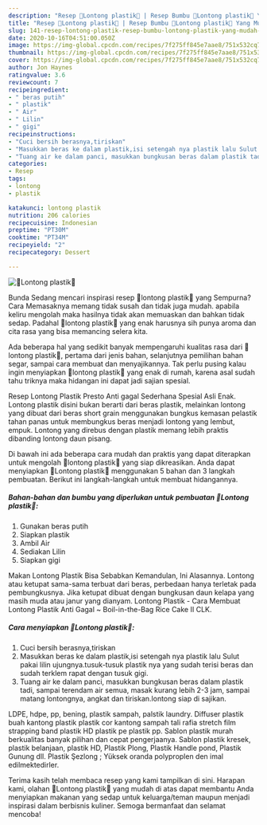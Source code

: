 ```yaml
---
description: "Resep 🌠Lontong plastik🌠 | Resep Bumbu 🌠Lontong plastik🌠 Yang Mudah Dan Praktis"
title: "Resep 🌠Lontong plastik🌠 | Resep Bumbu 🌠Lontong plastik🌠 Yang Mudah Dan Praktis"
slug: 141-resep-lontong-plastik-resep-bumbu-lontong-plastik-yang-mudah-dan-praktis
date: 2020-10-16T04:51:00.050Z
image: https://img-global.cpcdn.com/recipes/7f275ff845e7aae8/751x532cq70/🌠lontong-plastik🌠-foto-resep-utama.jpg
thumbnail: https://img-global.cpcdn.com/recipes/7f275ff845e7aae8/751x532cq70/🌠lontong-plastik🌠-foto-resep-utama.jpg
cover: https://img-global.cpcdn.com/recipes/7f275ff845e7aae8/751x532cq70/🌠lontong-plastik🌠-foto-resep-utama.jpg
author: Jon Haynes
ratingvalue: 3.6
reviewcount: 7
recipeingredient:
- " beras putih"
- " plastik"
- " Air"
- " Lilin"
- " gigi"
recipeinstructions:
- "Cuci bersih berasnya,tiriskan"
- "Masukkan beras ke dalam plastik,isi setengah nya plastik lalu Sulut pakai lilin ujungnya.tusuk-tusuk plastik nya yang sudah terisi beras dan sudah terklem rapat dengan tusuk gigi."
- "Tuang air ke dalam panci, masukkan bungkusan beras dalam plastik tadi, sampai terendam air semua, masak kurang lebih 2-3 jam, sampai matang lontongnya, angkat dan tiriskan.lontong siap di sajikan."
categories:
- Resep
tags:
- lontong
- plastik

katakunci: lontong plastik 
nutrition: 206 calories
recipecuisine: Indonesian
preptime: "PT30M"
cooktime: "PT34M"
recipeyield: "2"
recipecategory: Dessert

---
```



![🌠Lontong plastik🌠](https://img-global.cpcdn.com/recipes/7f275ff845e7aae8/751x532cq70/🌠lontong-plastik🌠-foto-resep-utama.jpg)

Bunda Sedang mencari inspirasi resep 🌠lontong plastik🌠 yang Sempurna? Cara Memasaknya memang tidak susah dan tidak juga mudah. apabila keliru mengolah maka hasilnya tidak akan memuaskan dan bahkan tidak sedap. Padahal 🌠lontong plastik🌠 yang enak harusnya sih punya aroma dan cita rasa yang bisa memancing selera kita.

Ada beberapa hal yang sedikit banyak mempengaruhi kualitas rasa dari 🌠lontong plastik🌠, pertama dari jenis bahan, selanjutnya pemilihan bahan segar, sampai cara membuat dan menyajikannya. Tak perlu pusing kalau ingin menyiapkan 🌠lontong plastik🌠 yang enak di rumah, karena asal sudah tahu triknya maka hidangan ini dapat jadi sajian spesial.

Resep Lontong Plastik Presto Anti gagal Sederhana Spesial Asli Enak. Lontong plastik disini bukan berarti dari beras plastik, melainkan lontong yang dibuat dari beras short grain menggunakan bungkus kemasan pelastik tahan panas untuk membungkus beras menjadi lontong yang lembut, empuk. Lontong yang direbus dengan plastik memang lebih praktis dibanding lontong daun pisang.


Di bawah ini ada beberapa cara mudah dan praktis yang dapat diterapkan untuk mengolah 🌠lontong plastik🌠 yang siap dikreasikan. Anda dapat menyiapkan 🌠Lontong plastik🌠 menggunakan 5 bahan dan 3 langkah pembuatan. Berikut ini langkah-langkah untuk membuat hidangannya.

<!--inarticleads1-->

##### Bahan-bahan dan bumbu yang diperlukan untuk pembuatan 🌠Lontong plastik🌠:

1. Gunakan  beras putih
1. Siapkan  plastik
1. Ambil  Air
1. Sediakan  Lilin
1. Siapkan  gigi


Makan Lontong Plastik Bisa Sebabkan Kemandulan, Ini Alasannya. Lontong atau ketupat sama-sama terbuat dari beras, perbedaan hanya terletak pada pembungkusnya. Jika ketupat dibuat dengan bungkusan daun kelapa yang masih muda atau janur yang dianyam. Lontong Plastik - Cara Membuat Lontong Plastik Anti Gagal ~ Boil-in-the-Bag Rice Cake II CLK. 

<!--inarticleads2-->

##### Cara menyiapkan 🌠Lontong plastik🌠:

1. Cuci bersih berasnya,tiriskan
1. Masukkan beras ke dalam plastik,isi setengah nya plastik lalu Sulut pakai lilin ujungnya.tusuk-tusuk plastik nya yang sudah terisi beras dan sudah terklem rapat dengan tusuk gigi.
1. Tuang air ke dalam panci, masukkan bungkusan beras dalam plastik tadi, sampai terendam air semua, masak kurang lebih 2-3 jam, sampai matang lontongnya, angkat dan tiriskan.lontong siap di sajikan.


LDPE, hdpe, pp, bening, plastik sampah, palstik laundry. Diffuser plastik buah kantong plastik plastik cor kantong sampah tali rafia stretch film strapping band plastik HD plastik pe plastik pp. Sablon plastik murah berkualitas banyak pilihan dan cepat pengerjaanya. Sablon plastik kresek, plastik belanjaan, plastik HD, Plastik Plong, Plastik Handle pond, Plastik Gunung dll. Plastik Şezlong ; Yüksek oranda polyproplen den imal edilmektedirler. 

Terima kasih telah membaca resep yang kami tampilkan di sini. Harapan kami, olahan 🌠Lontong plastik🌠 yang mudah di atas dapat membantu Anda menyiapkan makanan yang sedap untuk keluarga/teman maupun menjadi inspirasi dalam berbisnis kuliner. Semoga bermanfaat dan selamat mencoba!
